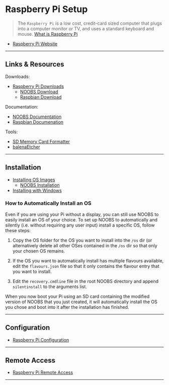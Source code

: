
# Raspberry Pi Setup

> The `Raspberry Pi` is a low cost, credit-card sized computer that plugs into a computer monitor or TV, and uses a standard keyboard and mouse. [What is Raspberry Pi](https://www.raspberrypi.org/help/what-%20is-a-raspberry-pi/)

- [Raspberry Pi Website](https://www.raspberrypi.org/)

---

## Links & Resources

Downloads:

- [Raspberry Pi Downloads](https://www.raspberrypi.org/downloads/)
  - [NOOBS Download](https://www.raspberrypi.org/downloads/noobs/)
  - [Raspbian Download](https://www.raspberrypi.org/downloads/raspbian/)

Documentation:

- [NOOBS Documentation](https://github.com/raspberrypi/noobs/blob/master/README.md)
- [Raspbian Documenation](http://raspbian.org/)

Tools:

- [SD Memory Card Formatter](https://chocolatey.org/packages/sdformatter)
- [balenaEtcher](https://chocolatey.org/packages/etcher)

---

## Installation

- [Installing OS Images](https://www.raspberrypi.org/documentation/installation/installing-images/README.md)
  - [NOOBS Installation](https://www.raspberrypi.org/documentation/installation/noobs.md)
- [Installing with Windows](https://www.raspberrypi.org/documentation/installation/installing-images/windows.md)

### How to Automatically Install an OS

Even if you are using your Pi without a display, you can still use NOOBS to easily install an OS of your choice. To set up NOOBS to automatically and silently (i.e. without requiring any user input) install a specific OS, follow these steps:

1. Copy the OS folder for the OS you want to install into the `/os` dir (or alternatively delete all other OSes contained in the `/os` dir so that only your chosen OS remains.

2. If the OS you want to automatically install has multiple flavours available, edit the `flavours.json` file so that it only contains the flavour entry that you want to install.

3. Edit the `recovery.cmdline` file in the root NOOBS directory and append `silentinstall` to the arguments list.

When you now boot your Pi using an SD card containing the modified version of NOOBS that you just created, it will automatically install the OS you chose and boot into it after the installation has finished.

---

## Configuration

- [Raspberry Pi Configuration](https://www.raspberrypi.org/documentation/configuration/)

---

## Remote Access

- [Raspberry Pi Remote Access](https://www.raspberrypi.org/documentation/remote-access/)

---
